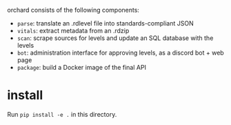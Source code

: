 orchard consists of the following components:

 - `parse`: translate an .rdlevel file into standards-compliant JSON
 - `vitals`: extract metadata from an .rdzip
 - `scan`: scrape sources for levels and update an SQL database with the levels
 - `bot`: administration interface for approving levels, as a discord bot + web page
 - `package`: build a Docker image of the final API 


# install

Run `pip install -e .` in this directory.